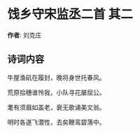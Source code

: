 # 饯乡守宋监丞二首  其二

**作者**: 刘克庄

## 诗词内容

牛屋渔矶在履封，晚将身世托春风。

荒原拾穗谁怜我，小队寻花屡屈公。

耄有须眉如盖老，衰无歌诵美文翁。

明时各遂飞潜性，去矣鞭鸾碧落中。

